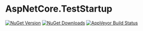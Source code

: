 # AspNetCore.TestStartup

[![NuGet Version](https://img.shields.io/nuget/vpre/AspNetCore.TestStartup.svg?style=flat-square)](https://www.nuget.org/packages/AspNetCore.TestStartup)
[![NuGet Downloads](https://img.shields.io/nuget/dt/AspNetCore.TestStartup.svg?style=flat-square)](https://www.nuget.org/packages/AspNetCore.TestStartup)
[![AppVeyor Build Status](https://img.shields.io/appveyor/ci/justeattech/AspNetCoreTestStartup/master.svg?style=flat-square)](https://ci.appveyor.com/project/justeattech/AspNetCoreTestStartup)

